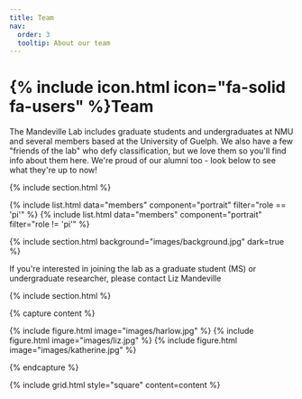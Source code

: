 ```yaml
---
title: Team
nav:
  order: 3
  tooltip: About our team
---
```


# {% include icon.html icon="fa-solid fa-users" %}Team

The Mandeville Lab includes graduate students and undergraduates at NMU and several members based at the University of Guelph. We also have a few "friends of the lab" who defy classification, but we love them so you'll find info about them here. We're proud of our alumni too - look below to see what they're up to now!

{% include section.html %}

{% include list.html data="members" component="portrait" filter="role == 'pi'" %}
{% include list.html data="members" component="portrait" filter="role != 'pi'" %}

{% include section.html background="images/background.jpg" dark=true %}

If you're interested in joining the lab as a graduate student (MS) or undergraduate researcher, please contact Liz Mandeville

{% include section.html %}

{% capture content %}

{% include figure.html image="images/harlow.jpg" %}
{% include figure.html image="images/liz.jpg" %}
{% include figure.html image="images/katherine.jpg" %}

{% endcapture %}

{% include grid.html style="square" content=content %}
